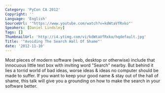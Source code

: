 ```yaml
---
Category: 'PyCon CA 2012'
Copyright: ''
Language: 'English'
SourceUrl: '"https://www.youtube.com/watch?v=kdWtaVfRxko"'
Speakers: [Daniel Lindsley]
Tags: []
ThumbnailUrl: 'http://i4.ytimg.com/vi/kdWtaVfRxko/hqdefault.jpg'
Title: '"Avoiding The Search Hall Of Shame"'
date: '2012-11-10'
---
```

Most pieces of modern software (web, desktop or otherwise) include that
innocuous little text box with inviting word "Search" nearby. But behind it
lies a torrid world of bad ideas, worse ideas & ideas no computer should be
made to suffer. If you want to keep your good name & stay out of the hall of
shame, this talk will give you a grounding on how to make the search in your
software better.

